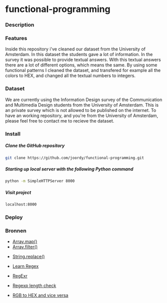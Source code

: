 # functional-programming

### Description

<!-- Wat doet je project (description) -->

### Features

Inside this repository i've cleaned our dataset from the University of Amsterdam. In this dataset the students gave a lot of information. In the survey it was possible to provide textual answers. With this textual answers there are a lot of different options, which means the same. By using some functional patterns I cleaned the dataset, and transfered for example all the colors to HEX, and changed all the textual numbers to integers.

<!-- Welke features zijn er (features) -->

### Dataset

We are currently using the Information Design survey of the Communication and Multimedia Design students from the University of Amsterdam. This is an private survey which is not allowed to be published on the internet. To have an working repository, and you're from the University of Amsterdam, please feel free to contact me to recieve the dataset.

<!-- Welke data gebruik je (dataset) -->

### Install

##### Clone the GitHub repository

```bash
git clone https://github.com/joordy/functional-programming.git
```

##### Starting up local server with the following Python command

```bash
python -m SimpleHTTPServer 8000
```

##### Visit project

```bash
localhost:8000
```

<!-- Hoe draai ik je project (install) -->

### Deploy

<!-- Live link van je project (deploy) -->

### Bronnen

<!-- credits en license (bronnen) -->

- [Array.map()](https://developer.mozilla.org/en-US/docs/Web/JavaScript/Reference/Global_Objects/Array/map)
- [Array.filter()](https://developer.mozilla.org/en-US/docs/Web/JavaScript/Reference/Global_Objects/Array/filter)
<!-- - [Array.splice()](https://developer.mozilla.org/en-US/docs/Web/JavaScript/Reference/Global_Objects/Array/map) -->
- [String.replace()](https://developer.mozilla.org/en-US/docs/Web/JavaScript/Reference/Global_Objects/String/replace)
- [Learn Regex](https://www.youtube.com/watch?v=rhzKDrUiJVk)
- [RegExr](https://regexr.com/)
- [Regexp length check](https://www.sitepoint.com/using-regular-expressions-to-check-string-length/)
- [RGB to HEX and vice versa](https://stackoverflow.com/questions/5623838/rgb-to-hex-and-hex-to-rgb)

    <!-- ## TO have in wiki -->
    <!-- concept (schertsen, interface, iteraties)
    Research (programmeer principes)
    Data vrzamelen (query's, endpoints)
    Data pschonen (filter, clean)
    Logboek (standup, 1 op 1 gesprekken) -->

